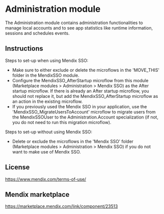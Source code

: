 # Administration module
The Administration module contains administration functionalities to manage local accounts and to see app statistics like runtime information, sessions and schedules events.

## Instructions
Steps to set-up when using Mendix SSO:
- Make sure to either exclude or delete the microflows in the 'MOVE_THIS' folder in the MendixSSO module.
- Configure the MendixSSO_AfterStartup microflow from this module (Marketplace modules > Administration > Mendix SSO) as the After startup microflow. If there is already an After startup microflow, you should not replace it, but add the MendixSSO_AfterStartup microflow as an action in the existing microflow.
- If you previously used the Mendix SSO in your application, use the 'MendixSSO_MigrateUsersToAccount' microflow to migrate users from the MendixSSOUser to the Administration.Account specialization (if not, you do not need to run this migration microflow). 

Steps to set-up without using Mendix SSO:
- Delete or exclude the microflows in the 'Mendix SSO' folder (Marketplace modules > Administration > Mendix SSO) if you do not want to make use of Mendix SSO.

## License
https://www.mendix.com/terms-of-use/

## Mendix marketplace
https://marketplace.mendix.com/link/component/23513
